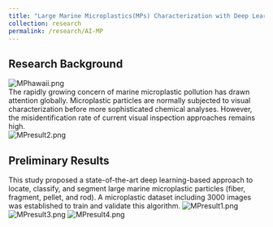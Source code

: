 ```yaml
---
title: "Large Marine Microplastics(MPs) Characterization with Deep Learning"
collection: research
permalink: /research/AI-MP
---
```

## Research Background 
![MPhawaii.png](https://kimile599.github.io/images/MPhawaii.png)<br>
The rapidly growing concern of marine microplastic pollution has drawn attention globally. Microplastic particles are normally subjected to visual characterization before more sophisticated chemical analyses. However, the misidentification rate of current visual inspection approaches remains high.<br>
![MPresult2.png](https://kimile599.github.io/images/MPresult2.png)
## Preliminary Results
This study proposed a state-of-the-art deep learning-based approach to locate, classify, and segment large marine microplastic particles (fiber, fragment, pellet, and rod). A microplastic dataset including 3000 images was established to train and validate this algorithm.
![MPresult1.png](https://kimile599.github.io/images/MPresult1.png)
![MPresult3.png](https://kimile599.github.io/images/MPresult3.png)
![MPresult4.png](https://kimile599.github.io/images/MPresult4.png)